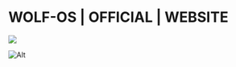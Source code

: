 # WOLF-OS | OFFICIAL | WEBSITE

<img src="https://github.com/zenitsu-xd/wolfos.github.io/blob/master/assets/img/wolf-os.jpg">

![Alt](https://repobeats.axiom.co/api/embed/683efc8bbe4fb905151d938e35cc6115eeb37585.svg "Repobeats analytics image")
